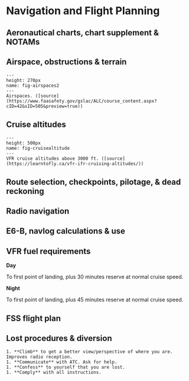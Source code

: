 # Navigation and Flight Planning

## Aeronautical charts, chart supplement & NOTAMs

## Airspace, obstructions & terrain

```{figure} ../../images/airspaces.jpg
---
height: 270px
name: fig-airspaces2
---
Airspaces. ([source](https://www.faasafety.gov/gslac/ALC/course_content.aspx?cID=42&sID=505&preview=true))
```

## Cruise altitudes

```{figure} ../../images/cruisealtitudes.gif
---
height: 500px
name: fig-cruisealtitude
---
VFR cruise altitudes above 3000 ft. ([source](https://learntofly.ca/vfr-ifr-cruising-altitudes/))
```

## Route selection, checkpoints, pilotage, & dead reckoning

## Radio navigation

## E6-B, navlog calculations & use

## VFR fuel requirements

**Day**

To first point of landing, plus 30 minutes reserve at normal cruise speed.

**Night**

To first point of landing, plus 45 minutes reserve at normal cruise speed.

## FSS flight plan

## Lost procedures & diversion

```{dropdown} Lost procedures (4 C's)
1. **Climb** to get a better view/perspective of where you are. Improves radio reception. 
1. **Communicate** with ATC. Ask for help. 
1. **Confess** to yourself that you are lost.
1. **Comply** with all instructions. 
```

